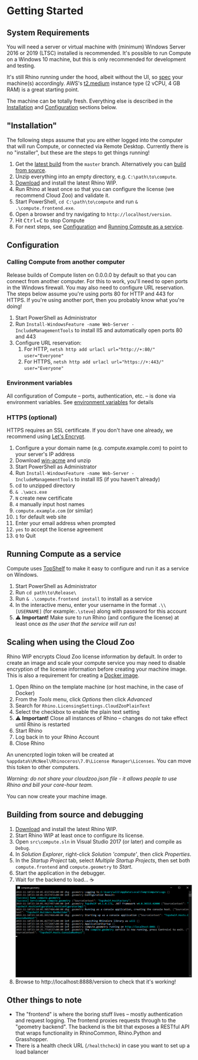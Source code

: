 # Getting Started

## System Requirements

You will need a server or virtual machine with (minimum) Windows Server 2016 or 2019 (LTSC) installed is recommended. It's possible to run Compute on a Windows 10 machine, but this is only recommended for development and testing.

It's still Rhino running under the hood, albeit without the UI, so [spec](https://www.rhino3d.com/6/system_requirements) your machine(s) accordingly. AWS's [t2.medium](https://aws.amazon.com/ec2/instance-types/t2/) instance type (2 vCPU, 4 GB RAM) is a great starting point.

The machine can be totally fresh. Everything else is described in the [Installation](#-installation-) and [Configuration](#configuration) sections below.

## "Installation"

The following steps assume that you are either logged into the computer that will run Compute, or connected via Remote Desktop. Currently there is no "installer", but these are the steps to get things running!

1. Get the [latest build](https://ci.appveyor.com/api/projects/mcneel/compute-rhino3d/artifacts/compute.zip?branch=master) from the `master` branch. Alternatively you can [build from source](#building-from-source).
1. Unzip everything into an empty directory, e.g. `C:\path\to\compute`.
1. [Download](https://www.rhino3d.com/download/rhino/wip) and install the latest Rhino WIP.
1. Run Rhino at least once so that you can configure the license (we recommend Cloud Zoo) and validate it.
1. Start PowerShell, `cd C:\path\to\compute` and run `& .\compute.frontend.exe`.
1. Open a browser and try navigating to `http://localhost/version`.
1. Hit <kbd>Ctrl</kbd>+<kbd>C</kbd> to stop Compute
1. For next steps, see [Configuration](#configuration) and [Running Compute as a service](#running-compute-as-a-service).


## Configuration

### Calling Compute from another computer

Release builds of Compute listen on 0.0.0.0 by default so that you can connect from another computer. For this to work, you'll need to open ports in the Windows firewall. You may also need to configure URL reservation. The steps below assume you're using ports 80 for HTTP and 443 for HTTPS. If you're using another port, then you probably know what you're doing!

1. Start PowerShell as Administrator
1. Run `Install-WindowsFeature -name Web-Server -IncludeManagementTools` to install IIS and automatically open ports 80 and 443
1. Configure URL reservation:
    1. For HTTP, `netsh http add urlacl url="http://+:80/" user="Everyone"`
    1. For HTTPS, `netsh http add urlacl url="https://+:443/" user="Everyone"`

### Environment variables

All configuration of Compute – ports, authentication, etc. – is done via environment variables.
See [environment variables](environment_variables.md) for details

### HTTPS (optional)

HTTPS requires an SSL certificate. If you don't have one already, we recommend using [Let's Encrypt](https://letsencrypt.org).

1. Configure a your domain name (e.g. compute.example.com) to point to your server's IP address
1. Download [win-acme](https://pkisharp.github.io/win-acme/) and unzip
1. Start PowerShell as Administrator
1. Run `Install-WindowsFeature -name Web-Server -IncludeManagementTools` to install IIS (if you haven't already)
1. cd to unzipped directory
1. `& .\wacs.exe`
1. `N` create new certificate
1. `4` manually input host names
1. `compute.example.com` (or similar)
1. `1` for default web site
1. Enter your email address when prompted
1. `yes` to accept the license agreement
1. `Q` to Quit

## Running Compute as a service

Compute uses [TopShelf](https://github.com/topshelf/topshelf) to make it easy to configure and run it as a service on Windows.

1. Start PowerShell as Administrator
1. Run `cd path\to\Release\`
1. Run `& .\compute.frontend install` to install as a service
1. In the interactive menu, enter your username in the format `.\\[USERNAME]` (for example:`.\steve`) along with password for this account
1. ⚠️ **Important!** Make sure to run Rhino (and configure the license) at least once _as the user that the service will run as_!

## Scaling when using the Cloud Zoo

Rhino WIP encrypts Cloud Zoo license information by default. In order to create an image and scale your compute service you may need to disable encryption of the license information before creating your machine image. This is also a requirement for creating a [Docker image](../Dockerfile).

1. Open Rhino on the template machine (or host machine, in the case of Docker)
1. From the _Tools_ menu, click _Options_ then click _Advanced_
1. Search for `Rhino.LicensingSettings.CloudZooPlainText`
1. Select the checkbox to enable the plain text setting
1. ⚠️ **Important!** Close all instances of Rhino – changes do not take effect until Rhino is restarted
1. Start Rhino
1. Log back in to your Rhino Account
1. Close Rhino

An unencrpted login token will be created at `%appdata%\McNeel\Rhinoceros\7.0\License Manager\Licenses`. You can move this token to other computers. 

*Warning: do not share your cloudzoo.json file - it allows people to use Rhino and bill your core-hour team.* 

You can now create your machine image.


## Building from source and debugging

1. [Download](https://www.rhino3d.com/download/rhino/wip) and install the latest Rhino WIP.
1. Start Rhino WIP at least once to configure its license.
1. Open `src\compute.sln` in Visual Studio 2017 (or later) and compile as `Debug`.
1. In _Solution Explorer_, right-click _Solution 'compute'_, then click _Properties_.
1. In the _Startup Project_ tab, select _Multiple Startup Projects_, then set both `compute.frontend` and `compute.geometry` to _Start_.
1. Start the application in the debugger.
1. Wait for the backend to load... ☕️
    ![compute.geometry.exe](images/compute_geometry_screenshot.png)
1. Browse to http://localhost:8888/version to check that it's working!


## Other things to note

- The "frontend" is where the boring stuff lives – mostly authentication and request logging. The frontend proxies requests through to the "geometry backend". The backend is the bit that exposes a RESTful API that wraps functionality in RhinoCommon, Rhino.Python and Grasshopper.
- There is a health check URL (`/healthcheck`) in case you want to set up a load balancer
